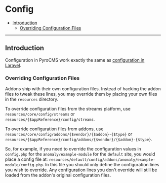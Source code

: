# Config

- [Introduction](#introduction)
    - [Overriding Configuration Files](#overriding-configuration-files)

<hr>

<a name="introduction"></a>
## Introduction

Configuration in PyroCMS work exactly the same as [configuration in Laravel](https://laravel.com/docs/5.1/installation#basic-configuration).

<a name="overriding-configuration-files"></a>
### Overriding Configuration Files

Addons ship with their own configuration files. Instead of hacking the addon files to tweak these lines, you may override them by placing your own files in the `resources` directory.

To override configuration files from the streams platform, use `resources/core/config/streams` or `resources/{$appReference}/config/streams`.

To override configuration files from addons, use `resources/core/config/addons/{$vendor}/{$addon}-{$type}` or `resources/{$appReference}/config/addons/{$vendor}/{$addon}-{$type}`.

So, for example, if you need to override the configuration values in `config.php` for the `anomaly/example-module` for the `default` site, you would place a config file at: `resources/default/config/addons/anomaly/example-module/config.php`. In this file you should only define the configuration lines you wish to override. Any configuration lines you don't override will still be loaded from the addon's original configuration files.